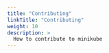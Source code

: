 ```yaml
---
title: "Contributing"
linkTitle: "Contributing"
weight: 10
description: >
  How to contribute to minikube
---
```

